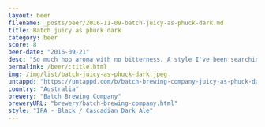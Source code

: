 ```yaml
---
layout: beer
filename: _posts/beer/2016-11-09-batch-juicy-as-phuck-dark.md
title: Batch juicy as phuck dark
category: beer
score: 8
beer-date: "2016-09-21"
desc: "So much hop aroma with no bitterness. A style I've been searching for but it could be more balanced"
permalink: /beer/:title.html
img: /img/list/batch-juicy-as-phuck-dark.jpeg
untappd: "https://untappd.com/b/batch-brewing-company-juicy-as-phuck-dark/1703739"
country: "Australia"
brewery: "Batch Brewing Company"
breweryURL: "brewery/batch-brewing-company.html"
style: "IPA - Black / Cascadian Dark Ale"
---
```

